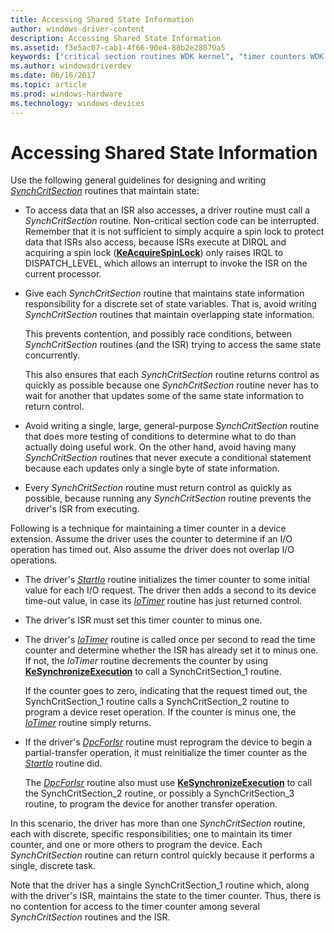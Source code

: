 ```yaml
---
title: Accessing Shared State Information
author: windows-driver-content
description: Accessing Shared State Information
ms.assetid: f3e5ac07-cab1-4f66-90e4-88b2e28079a5
keywords: ["critical section routines WDK kernel", "timer counters WDK kernel", "shared state information WDK kernel"]
ms.author: windowsdriverdev
ms.date: 06/16/2017
ms.topic: article
ms.prod: windows-hardware
ms.technology: windows-devices
---
```


# Accessing Shared State Information





Use the following general guidelines for designing and writing [*SynchCritSection*](https://msdn.microsoft.com/library/windows/hardware/ff563928) routines that maintain state:

-   To access data that an ISR also accesses, a driver routine must call a *SynchCritSection* routine. Non-critical section code can be interrupted. Remember that it is not sufficient to simply acquire a spin lock to protect data that ISRs also access, because ISRs execute at DIRQL and acquiring a spin lock ([**KeAcquireSpinLock**](https://msdn.microsoft.com/library/windows/hardware/ff551917)) only raises IRQL to DISPATCH\_LEVEL, which allows an interrupt to invoke the ISR on the current processor.

-   Give each *SynchCritSection* routine that maintains state information responsibility for a discrete set of state variables. That is, avoid writing *SynchCritSection* routines that maintain overlapping state information.

    This prevents contention, and possibly race conditions, between *SynchCritSection* routines (and the ISR) trying to access the same state concurrently.

    This also ensures that each *SynchCritSection* routine returns control as quickly as possible because one *SynchCritSection* routine never has to wait for another that updates some of the same state information to return control.

-   Avoid writing a single, large, general-purpose *SynchCritSection* routine that does more testing of conditions to determine what to do than actually doing useful work. On the other hand, avoid having many *SynchCritSection* routines that never execute a conditional statement because each updates only a single byte of state information.

-   Every *SynchCritSection* routine must return control as quickly as possible, because running any *SynchCritSection* routine prevents the driver's ISR from executing.

Following is a technique for maintaining a timer counter in a device extension. Assume the driver uses the counter to determine if an I/O operation has timed out. Also assume the driver does not overlap I/O operations.

-   The driver's [*StartIo*](https://msdn.microsoft.com/library/windows/hardware/ff563858) routine initializes the timer counter to some initial value for each I/O request. The driver then adds a second to its device time-out value, in case its [*IoTimer*](https://msdn.microsoft.com/library/windows/hardware/ff550381) routine has just returned control.

-   The driver's ISR must set this timer counter to minus one.

-   The driver's [*IoTimer*](https://msdn.microsoft.com/library/windows/hardware/ff550381) routine is called once per second to read the time counter and determine whether the ISR has already set it to minus one. If not, the *IoTimer* routine decrements the counter by using [**KeSynchronizeExecution**](https://msdn.microsoft.com/library/windows/hardware/ff553302) to call a SynchCritSection\_1 routine.

    If the counter goes to zero, indicating that the request timed out, the SynchCritSection\_1 routine calls a SynchCritSection\_2 routine to program a device reset operation. If the counter is minus one, the [*IoTimer*](https://msdn.microsoft.com/library/windows/hardware/ff550381) routine simply returns.

-   If the driver's [*DpcForIsr*](https://msdn.microsoft.com/library/windows/hardware/ff544079) routine must reprogram the device to begin a partial-transfer operation, it must reinitialize the timer counter as the [*StartIo*](https://msdn.microsoft.com/library/windows/hardware/ff563858) routine did.

    The [*DpcForIsr*](https://msdn.microsoft.com/library/windows/hardware/ff544079) routine also must use [**KeSynchronizeExecution**](https://msdn.microsoft.com/library/windows/hardware/ff553302) to call the SynchCritSection\_2 routine, or possibly a SynchCritSection\_3 routine, to program the device for another transfer operation.

In this scenario, the driver has more than one *SynchCritSection* routine, each with discrete, specific responsibilities; one to maintain its timer counter, and one or more others to program the device. Each *SynchCritSection* routine can return control quickly because it performs a single, discrete task.

Note that the driver has a single SynchCritSection\_1 routine which, along with the driver's ISR, maintains the state to the timer counter. Thus, there is no contention for access to the timer counter among several *SynchCritSection* routines and the ISR.

 

 




